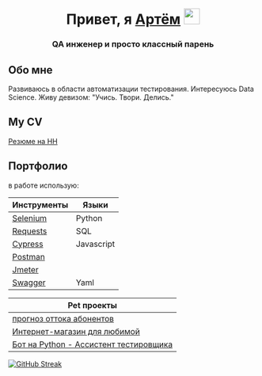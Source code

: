 
<h1 align="center">Привет, я <a href="http://karlashov.sv-en.ru/" target="_blank"> Артём</a> 
<img src="https://github.com/blackcater/blackcater/raw/main/images/Hi.gif" height="32"/></h1>
<h3 align="center">QA инженер и просто классный парень</h3>

<h2> Обо мне </h2>

Развиваюсь в области автоматизации тестирования. Интересуюсь Data Science.
Живу девизом: "Учись. Твори. Делись."

<h2> My CV </h2> 
<a href="https://hh.ru/applicant/resumes/view?resume=a5840e55ff0bd3b3b80039ed1f655a336c7576" target="_blank">Резюме на HH</a>


<h2> Портфолио </h2> 

в работе использую:







|Инструменты|Языки|
|-----------|-----------|
| <a href="https://github.com/ArtemKarDev/Selenium_pytest_allure_oop" target="_blank">Selenium</a>| Python|
| <a href="https://github.com/ArtemKarDev/python_autotests" target="_blank">Requests</a>|   SQL    |
| <a href="https://github.com/ArtemKarDev/cypress.js" target="_blank">Cypress</a>| Javascript |
| <a href="https://github.com/ArtemKarDev/Postman_autotests" target="_blank">Postman</a>|
| <a href="https://github.com/ArtemKarDev/jmeter" target="_blank">Jmeter</a>| |
| <a href="https://artemkardev.github.io/swagger/" target="_blank">Swagger</a>|Yaml|


|Pet проекты|
|-----------|
| <a href="https://github.com/ArtemKarDev/provider/blob/main/report.ipynb" target="_blank">прогноз оттока абонентов</a>|
| <a href="http://macrame-for-you.ru:80" target="_blank">Интернет-магазин для любимой</a>|
| <a href="https://t.me/karlashov_test_assistant_bot" target="_blank">Бот на Python - Ассистент тестировщика</a>|



[![GitHub Streak](http://github-readme-streak-stats.herokuapp.com?user=ArtemKarDev&theme=swift&border_radius=5&locale=ru&date_format=j%2Fn%5B%2FY%5D&stroke=9CB9EB&fire=EB6D34)](https://git.io/streak-stats)

